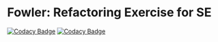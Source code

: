 # Fowler: Refactoring Exercise for SE

[![Codacy Badge](https://api.codacy.com/project/badge/Grade/97191eac74e24ee2befda93adb6175e1)](https://app.codacy.com/gh/rickey00x/Fowler?utm_source=github.com&utm_medium=referral&utm_content=rickey00x/Fowler&utm_campaign=Badge_Grade_Settings)
[![Codacy Badge](https://app.codacy.com/project/badge/Grade/39d3c2b4d7534200bceefaf544f7bdf9)](https://www.codacy.com/gh/rickey00x/Fowler/dashboard?utm_source=github.com&amp;utm_medium=referral&amp;utm_content=rickey00x/Fowler&amp;utm_campaign=Badge_Grade)
